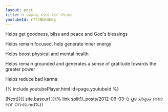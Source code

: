 ```yaml
---
layout: post
title: ଓଁ ଦଣ୍ଡାୟ ନମାହ ୧୦୮ ଟିମଏସ
youtubeId: r7fJNbK4k6g
---
```

 
 
Helps get goodness, bliss and peace and God's blessings
 
Helps remain focused, help generate inner energy 
 
Helps boost physical and mental health 
 
Helps remain grounded and generates a sense of gratitude towards the greater power 
 
Helps reduce bad karma
 
 
 
 


{% include youtubePlayer.html id=page.youtubeId %}
 
[Next]({{ site.baseurl }}{% link  split1/_posts/2012-09-03-ଓଁ ୟୁଗାଡୀକୃତେ ନମାହ  ୧୦୮ ଟିମଏସ.md%})
 

